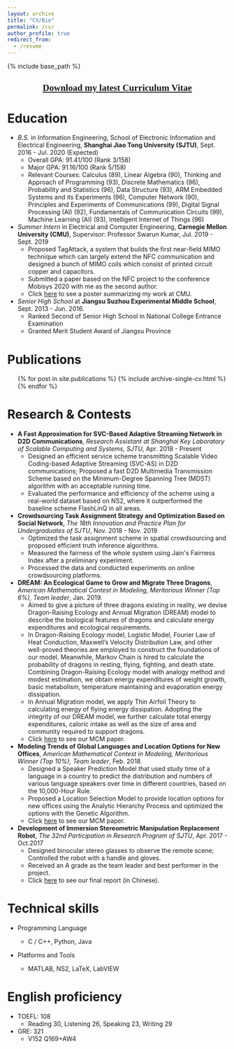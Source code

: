 ```yaml
---
layout: archive
title: "CV/Bio"
permalink: /cv/
author_profile: true
redirect_from:
  - /resume
---
```


{% include base_path %}

[<center><font face="黑体">Download my latest Curriculum Vitae</font></center>](https://keli97.github.io/files/KeLi_CV.pdf)
------

Education
======
* *B.S.* in Information Engineering, School of Electronic Information and Electrical Engineering, **Shanghai Jiao Tong University (SJTU)**,  Sept. 2016 - Jul. 2020 (Expected)
  * Overall GPA: 91.41/100 (Rank 3/158)
  * Major GPA: 91.16/100 (Rank 5/158)
  * Relevant Courses: Calculus (89), Linear Algebra (90), Thinking and Approach of Programming (93), Discrete Mathematics (96), Probability and Statistics (96), Data Structure (93), ARM Embedded Systems and its Experiments (96), Computer Network (90), Principles and Experiments of Communications (99), Digital Signal Processing (AI) (92), Fundamentals of Communication Circuits (99), Machine Learning (AI) (93), Intelligent Internet of Things (96)
* *Summer Intern* in Electrical and Computer Engineering, **Carnegie Mellon University (CMU)**, Supervisor: Professor Swarun Kumar, Jul. 2019 - Sept. 2019
  * Proposed TagAttack, a system that builds the first near-field MIMO technique which can largely extend the NFC communication and designed a bunch of MIMO coils which consist of printed circuit copper and capacitors.
  * Submitted a paper based on the NFC project to the conference Mobisys 2020 with me as the second author.
  * Click [here](https://keli97.github.io/files/Recoil_poster.pdf) to see a poster summarizing my work at CMU.
* *Senior High School* at **Jiangsu Suzhou Experimental Middle School**, Sept. 2013 - Jun. 2016.
  * Ranked Second of Senior High School in National College Entrance Examination
  * Granted Merit Student Award of Jiangsu Province

Publications
======
  <ul>{% for post in site.publications %}
    {% include archive-single-cv.html %}
  {% endfor %}</ul>

Research & Contests
======
* **A Fast Approximation for SVC-Based Adaptive Streaming Network in D2D Communications**, *Research Assistant at Shanghai Key Laboratory of Scalable Computing and Systems, SJTU*, Apr. 2018 - Present
  * Designed an efficient service scheme transmitting Scalable Video Coding-based Adaptive Streaming (SVC-AS) in D2D communications; Proposed a fast D2D Multimedia Transmission Scheme based on the Minimum-Degree Spanning Tree (MDST) algorithm with an acceptable running time.
  * Evaluated the performance and efficiency of the scheme using a real-world dataset based on NS2, where it outperformed the baseline scheme FlashLinQ in all areas.
* **Crowdsourcing Task Assignment Strategy and Optimization Based on Social Network**, *The 18th Innovation and Practice Plan for Undergraduates of SJTU*, Nov. 2018 - Nov. 2019
  * Optimized the task assignment scheme in spatial crowdsourcing and proposed efficient truth inference algorithms.
  * Measured the fairness of the whole system using Jain's Fairness Index after a preliminary experiment.
  * Processed the data and conducted experiments on online crowdsourcing platforms.
* **DREAM: An Ecological Game to Grow and Migrate Three Dragons**, *American Mathematical Contest in Modeling, Meritorious Winner (Top 6%), Team leader*, Jan. 2019.
  * Aimed to give a picture of three dragons existing in reality, we devise Dragon-Raising Ecology and Annual Migration (DREAM) model to describe the biological features of dragons and calculate energy expenditures and ecological requirements.
  * In Dragon-Raising Ecology model, Logistic Model, Fourier Law of Heat Conduction, Maxwell’s Velocity Distribution Law, and other well-proved theories are employed to construct the foundations of our model. Meanwhile, Markov Chain is hired to calculate the probability of dragons in resting, flying, fighting, and death state. Combining Dragon-Raising Ecology model with analogy method and modest estimation, we obtain energy expenditures of weight growth, basic metabolism, temperature maintaining and evaporation energy dissipation.
  * In Annual Migration model, we apply Thin Airfoil Theory to calculating energy of flying energy dissipation. Adopting the integrity of our DREAM model, we further calculate total energy expenditures, caloric intake as well as the size of area and community required to support dragons.
  * Click [here](http://keli97.github.io/files/DREAM-An-Ecological-Game-to-Grow-and-Migrate-Three-Dragons.pdf) to see our MCM paper.
* **Modeling Trends of Global Languages and Location Options for New Offices**, *American Mathematical Contest in Modeling, Meritorious Winner (Top 10%), Team leader*, Feb. 2018.
  * Designed a Speaker Prediction Model that used study time of a language in a country to predict the distribution and numbers of various language speakers over time in different countries, based on the 10,000-Hour Rule.
  * Proposed a Location Selection Model to provide location options for new offices using the Analytic Hierarchy Process and optimized the options with the Genetic Algorithm.
  * Click [here](http://keli97.github.io/files/Modeling-Trends-of-Global-Languages-and-Location-Options-for-New-Offices.pdf) to see our MCM paper.
* **Development of Immersion Stereometric Manipulation Replacement Robot**, *The 32nd Participation in Research Program of SJTU*, Apr. 2017 - Oct.2017
  * Designed binocular stereo glasses to observe the remote scene; Controlled the robot with a handle and gloves.
  * Received an A grade as the team leader and best performer in the project.
  * Click [here](http://keli97.github.io/files/Development-of-Immersion-Stereometric-Manipulation-Replacement-Robot.pdf) to see our final report (in Chinese).

Technical skills
======
* Programming Language
  * C / C++, Python, Java

* Platforms and Tools
  * MATLAB, NS2, LaTeX, LabVIEW
  
English proficiency
======
* TOEFL: 108
  * Reading 30, Listening 26, Speaking 23, Writing 29
* GRE: 321
  * V152 Q169+AW4 
